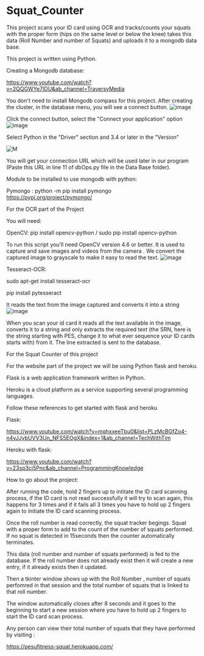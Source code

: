 # Squat_Counter

This project scans your ID card using OCR and tracks/counts your squats with the proper form (hips on the same level or below the knee) takes this data (Roll Number and number of Squats) and uploads it to a mongodb data base.

This project is written using Python.


Creating a Mongodb database:

https://www.youtube.com/watch?v=2QQGWYe7IDU&ab_channel=TraversyMedia

You don't need to install Mongodb compass for this project.
After creating the cluster, in the database menu, you will see a connect button.
![image](https://user-images.githubusercontent.com/75878205/182916551-f84f4a53-7a6b-44a4-9544-37a5969a4b26.png)

Click the connect button, select the "Connect your application" option 
![image](https://user-images.githubusercontent.com/75878205/182916866-0f6c0db3-ae10-4a85-b758-c0ace2af2e0d.png)

Select Python in the "Driver" section and 3.4 or later in the "Version"

![M](https://user-images.githubusercontent.com/75878205/183059830-387cb286-8521-4309-9872-13512805a1e2.jpg)


You will get your connection URL which will be used later in our program (Paste this URL in line 11 of dbOps.py file in the Data Base folder).

Module to be installed to use mongodb with python:

Pymongo : python -m pip install pymongo
https://pypi.org/project/pymongo/

For the OCR part of the Project 

You will need:

OpenCV: pip install opencv-python / sudo pip install opencv-python

To run this script you’ll need OpenCV version 4.6 or better.
It is used to capture and save images and videos from the camera .
We convert the captured image to grayscale to make it easy to read the text.
![image](https://user-images.githubusercontent.com/75878205/183060135-0c362dc2-0b75-4818-88b6-4cd8f790fe15.png)

Tesseract-OCR: 

sudo apt-get install tesseract-ocr

pip install pytesseract

It reads the text from the image captured and converts it into a string 
![image](https://user-images.githubusercontent.com/75878205/183060224-7bcd7bbe-b2f0-4e0b-85b1-95e059b990bd.png)

When you scan your id card it reads all the text available in the image, converts it to a string and only extracts the required text (the SRN, here is the string starting with PES, change it to what ever sequence your ID cards starts with) from it. The line extracted is sent to the database.

For the Squat Counter of this project 




For the website part of the project we will be using Python flask and heroku.

Flask is a web application framework written in Python.

Heroku is a cloud platform as a service supporting several programming languages.

Follow these references to get started with flask and heroku

Flask:

https://www.youtube.com/watch?v=mqhxxeeTbu0&list=PLzMcBGfZo4-n4vJJybUVV3Un_NFS5EOgX&index=1&ab_channel=TechWithTim

Heroku with flask:

https://www.youtube.com/watch?v=23sp3cj5Pnc&ab_channel=ProgrammingKnowledge


How to go about the project:

After running the code, hold 2 fingers up to intitate the ID card scanning process, if the ID card is not read successfully it will try to scan again, this happens for 3 times and if it fails all 3 times you have to hold up 2 fingers again to initiate the ID card scanning process.

Once the roll number is read correctly, the squat tracker begings. Squat with a proper form to add to the count of the number of squats performed. If no squat is detected in 15seconds then the counter automatically terminates.

This data (roll number and number of squats performed) is fed to the database. If the roll number does not already exist then it will create a new entry, if it already exists then it updated.

Then a tkinter window shows up with the Roll Number , number of squats perfomred in that session and the total number of squats that is linked to that roll number.

The window automatically closes after 8 seconds and it goes to the beginning to start a new session where you have to hold up 2 fingers to start the ID card scan process.

Any person can view their total number of squats that they have performed by visiting :

https://pesufitness-squat.herokuapp.com/
